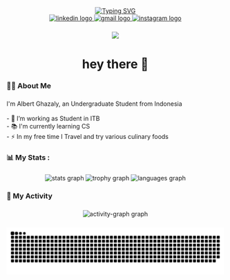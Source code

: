 
<div style="text-align: center;">
    <a href="https://git.io/typing-svg">
        <img src="https://readme-typing-svg.demolab.com?font=Fira+Code&pause=1000&random=false&width=435&lines=Albert+Ghazaly" alt="Typing SVG" />
    </a>
</div>

<div align="center">

  <a href="https://www.linkedin.com/in/albert-ghazaly-598567284/" target="_blank">
    <img src="https://img.shields.io/static/v1?message=LinkedIn&logo=linkedin&label=&color=0077B5&logoColor=white&labelColor=&style=for-the-badge" height="25" alt="linkedin logo"  />
  </a>
  <a href="mailto:albertghzly@gmail.com" target="_blank">
    <img src="https://img.shields.io/static/v1?message=Gmail&logo=gmail&label=&color=D14836&logoColor=white&labelColor=&style=for-the-badge" height="25" alt="gmail logo"  />
  </a>
  <a href="https://www.instagram.com/albert.ghzly/" target="_blank">
    <img src="https://img.shields.io/static/v1?message=Instagram&logo=instagram&label=&color=E4405F&logoColor=white&labelColor=&style=for-the-badge" height="25" alt="instagram logo"  />
  </a>
</div>

###

<div align="center">
  <img src="https://visitor-badge.laobi.icu/badge?page_id=AlbertGhazaly.AlbertGhazaly&"  />
</div>

###

<h1 align="center">hey there 👋</h1>

###

<h3 align="left">👩‍💻  About Me</h3>

###

<p align="left">I'm Albert Ghazaly, an Undergraduate Student from Indonesia<br><br>- 🔭 I’m working as Student in ITB<br>- 📚 I'm currently learning CS<br>- ⚡ In my free time I Travel and try various culinary foods</p>

###

<h3 align="left">📊    My Stats :</h3>

###

<div align="center">
  <img src="https://github-readme-stats.vercel.app/api?username=AlbertGhazaly&hide_title=false&hide_rank=false&show_icons=true&include_all_commits=true&count_private=true&disable_animations=false&theme=dracula&locale=en&hide_border=false&order=1" height="200" alt="stats graph"  />
  <img src="https://github-profile-trophy.vercel.app?username=AlbertGhazaly&theme=dracula" height="150" alt="trophy graph"  />
  <img src="https://github-readme-stats.vercel.app/api/top-langs?username=AlbertGhazaly&locale=en&hide_title=false&layout=compact&card_width=320&langs_count=5&theme=dracula&hide_border=false&order=2" height="150" alt="languages graph"  />
</div>

###

<h3 align="left">🏁 My Activity</h3>

###

<div align="center">
  <img src="https://github-readme-activity-graph.vercel.app/graph?username=AlbertGhazaly&radius=16&theme=react&area=true&order=5" height="300" alt="activity-graph graph"  />
</div>

###

<img src="https://raw.githubusercontent.com/AlbertGhazaly/AlbertGhazaly/output/snake.svg" alt="Snake animation" />

###
